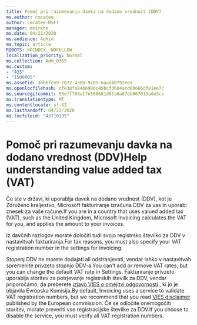 ```yaml
---
title: Pomoč pri razumevanju davka na dodano vrednost (DDV)
ms.author: cmcatee
author: cmcatee-MSFT
manager: mnirkhe
ms.date: 04/21/2020
ms.audience: Admin
ms.topic: article
ROBOTS: NOINDEX, NOFOLLOW
localization_priority: Normal
ms.collection: Adm_O365
ms.custom:
- "435"
- "1500005"
ms.assetid: 3bb6fce9-2072-4380-9c05-6aad40792eea
ms.openlocfilehash: cfe38fa8406980c45bcf3604acd0b666dfe1ee7c
ms.sourcegitcommit: 55eff703a17e500681d8fa6a87eb067019ade3cc
ms.translationtype: MT
ms.contentlocale: sl-SI
ms.lasthandoff: 04/22/2020
ms.locfileid: "43710135"
---
```

# <a name="help-understanding-value-added-tax-vat"></a><span data-ttu-id="e5f92-102">Pomoč pri razumevanju davka na dodano vrednost (DDV)</span><span class="sxs-lookup"><span data-stu-id="e5f92-102">Help understanding value added tax (VAT)</span></span>

<span data-ttu-id="e5f92-103">Če ste v državi, ki uporablja davek na dodano vrednost (DDV), kot je Združeno kraljestvo, Microsoft fakturiranje izračuna DDV za vas in uporabi znesek za vaše račune.</span><span class="sxs-lookup"><span data-stu-id="e5f92-103">If you are in a country that uses valued added tax (VAT), such as the United Kingdom, Microsoft Invoicing calculates the VAT for you, and applies the amount to your invoices.</span></span>
  
<span data-ttu-id="e5f92-104">Iz davčnih razlogov morate določiti tudi svojo registrsko številko za DDV v nastavitvah fakturiranja.</span><span class="sxs-lookup"><span data-stu-id="e5f92-104">For tax reasons, you must also specify your VAT registration number in the settings for Invoicing.</span></span>
  
<span data-ttu-id="e5f92-105">Stopenj DDV ne morete dodajati ali odstranjevati, vendar lahko v nastavitvah spremenite privzeto stopnjo DDV-a.</span><span class="sxs-lookup"><span data-stu-id="e5f92-105">You can't add or remove VAT rates, but you can change the default VAT rate in Settings.</span></span> <span data-ttu-id="e5f92-106">Fakturiranje privzeto uporablja storitev za potrjevanje registrskih številk za DDV, vendar priporočamo, da preberete [izjavo VIES o omejitvi odgovornosti](https://go.microsoft.com/fwlink/?LinkID=841741) , ki jo je objavila Evropska Komisija.</span><span class="sxs-lookup"><span data-stu-id="e5f92-106">By default, Invoicing uses a service to validate VAT registration numbers, but we recommend that you read [VIES disclaimer](https://go.microsoft.com/fwlink/?LinkID=841741) published by the European commission.</span></span> <span data-ttu-id="e5f92-107">Če se odločite onemogočiti storitev, morate preveriti vse registracijske številke za DDV.</span><span class="sxs-lookup"><span data-stu-id="e5f92-107">If you choose to disable the service, you must verify all VAT registration numbers.</span></span>